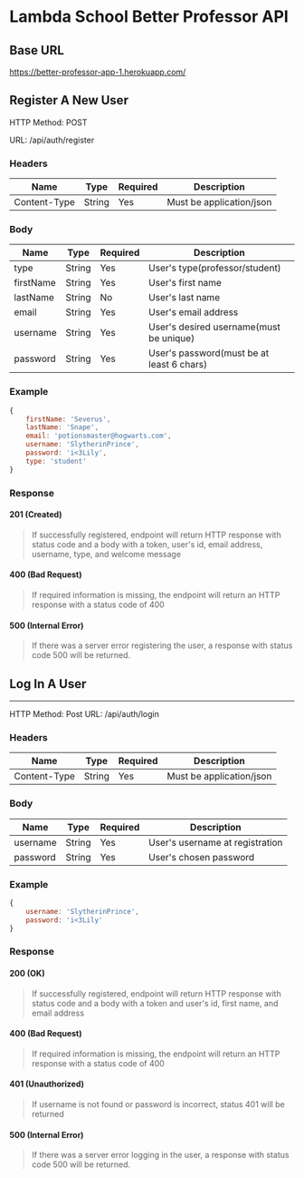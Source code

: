 # Lambda School Better Professor API

## Base URL
https://better-professor-app-1.herokuapp.com/

## Register A New User

HTTP Method: POST

URL: /api/auth/register

### Headers 

Name         | Type   |Required| Description             |
-------------|--------|--------|-------------------------|
Content-Type |String  | Yes    | Must be application/json|


### Body 

Name       | Type   | Required | Description                              |
-----------|--------|----------| -----------------------------------------|
type       | String | Yes      | User's type(professor/student)           |
firstName  | String | Yes      | User's first name                        |
lastName   | String | No       | User's last name                         |
email      | String | Yes      | User's email address                     |
username   | String | Yes      | User's desired username(must be unique)  |
password   | String | Yes      | User's password(must be at least 6 chars)|

### Example 

```javascript
{
    firstName: 'Severus',
    lastName: 'Snape',
    email: 'potionsmaster@hogwarts.com',
    username: 'SlytherinPrince',
    password: 'i<3Lily',
    type: 'student'
}
```

### Response

#### 201 (Created)
 > If successfully registered, endpoint will return HTTP response with status code and a body with a token, user's id, email address, username, type, and welcome message

 #### 400 (Bad Request)
 > If required information is missing, the endpoint will return an HTTP response with a status code of 400

 #### 500 (Internal Error) 
 > If there was a server error registering the user, a response with status code 500 will be returned.

## Log In A User
----------------

HTTP Method: Post
URL: /api/auth/login

### Headers 

Name         | Type   |Required  | Description             |
-------------|--------|----------|-------------------------|
Content-Type |String  | Yes      | Must be application/json|


### Body 

Name       | Type   | Required | Description                              |
-----------|--------|----------| -----------------------------------------|
username   | String | Yes      | User's username at registration          |
password   | String | Yes      | User's chosen password                   |

### Example 

```javascript
{
    username: 'SlytherinPrince',
    password: 'i<3Lily'
}
```

### Response

#### 200 (OK)
 > If successfully registered, endpoint will return HTTP response with status code and a body with a token and user's id, first name, and email address

  #### 400 (Bad Request)
 > If required information is missing, the endpoint will return an HTTP response with a status code of 400

 #### 401 (Unauthorized)
 > If username is not found or password is incorrect, status 401 will be returned

 #### 500 (Internal Error) 
 > If there was a server error logging in the user, a response with status code 500 will be returned.








